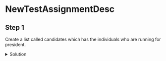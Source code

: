 # NewTestAssignmentDesc
## Step 1
Create a list called candidates which has the individuals who are running for president.
<details>
  <summary>Solution</summary>
  
  ### Solution
  `candidates = ['Aragorn','Arwen','Bilbo','Elrond','Faramir','Frodo','Gandalf','Gimli','Gollum', 'Legolas','Saruman']`
</details>
